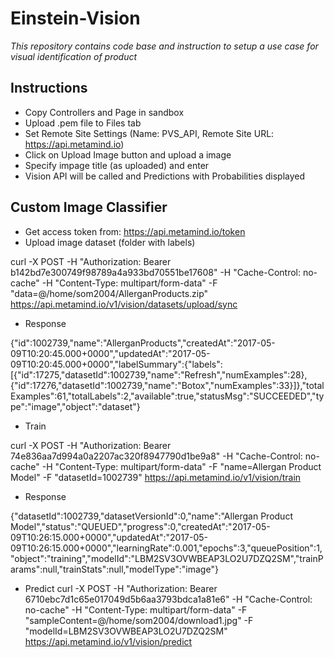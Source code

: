 # Einstein-Vision

*This repository contains code base and instruction to setup a use case for visual identification of product*

## Instructions
- Copy Controllers and Page in sandbox
- Upload .pem file to Files tab
- Set Remote Site Settings (Name: PVS_API, Remote Site URL: https://api.metamind.io)
- Click on Upload Image button and upload a image
- Specify impage title (as uploaded) and enter
- Vision API will be called and Predictions with Probabilities displayed

## Custom Image Classifier
- Get access token from: https://api.metamind.io/token
- Upload image dataset (folder with labels)

curl -X POST -H "Authorization: Bearer b142bd7e300749f98789a4a933bd70551be17608" -H "Cache-Control: no-cache" -H "Content-Type: multipart/form-data" -F "data=@/home/som2004/AllerganProducts.zip"  https://api.metamind.io/v1/vision/datasets/upload/sync

- Response

{"id":1002739,"name":"AllerganProducts","createdAt":"2017-05-09T10:20:45.000+0000","updatedAt":"2017-05-09T10:20:45.000+0000","labelSummary":{"labels":[{"id":17275,"datasetId":1002739,"name":"Refresh","numExamples":28},{"id":17276,"datasetId":1002739,"name":"Botox","numExamples":33}]},"totalExamples":61,"totalLabels":2,"available":true,"statusMsg":"SUCCEEDED","type":"image","object":"dataset"}

- Train

curl -X POST -H "Authorization: Bearer 74e836aa7d994a0a2207ac320f8947790d1be9a8" -H "Cache-Control: no-cache" -H "Content-Type: multipart/form-data" -F "name=Allergan Product Model" -F "datasetId=1002739" https://api.metamind.io/v1/vision/train

- Response

{"datasetId":1002739,"datasetVersionId":0,"name":"Allergan Product Model","status":"QUEUED","progress":0,"createdAt":"2017-05-09T10:26:15.000+0000","updatedAt":"2017-05-09T10:26:15.000+0000","learningRate":0.001,"epochs":3,"queuePosition":1,"object":"training","modelId":"LBM2SV3OVWBEAP3LO2U7DZQ2SM","trainParams":null,"trainStats":null,"modelType":"image"}


- Predict
curl -X POST -H "Authorization: Bearer 6710ebc7d1c65e017049d5b6aa3793bdca1a81e6" -H "Cache-Control: no-cache" -H "Content-Type: multipart/form-data" -F "sampleContent=@/home/som2004/download1.jpg" -F "modelId=LBM2SV3OVWBEAP3LO2U7DZQ2SM" https://api.metamind.io/v1/vision/predict
